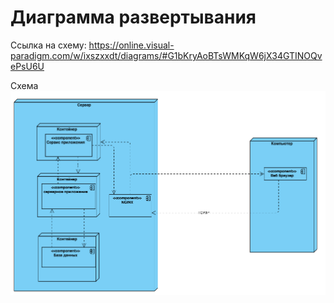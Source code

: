 # Диаграмма развертывания

Ссылка на схему:
https://online.visual-paradigm.com/w/ixszxxdt/diagrams/#G1bKryAoBTsWMKqW6jX34GTINOQvePsU6U

Схема
![img.png](images/deployment_diagram.png)

